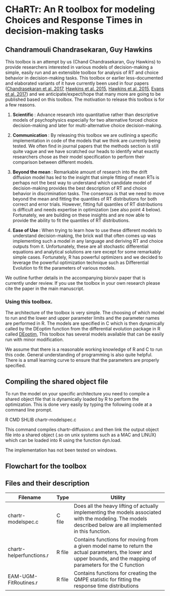 # CHaRTr: An R toolbox for modeling Choices and Response Times in decision-making tasks
## Chandramouli Chandrasekaran, Guy Hawkins

This toolbox is an attempt by us (Chand Chandrasekaran, Guy Hawkins) to provide researchers interested in various models of decision-making a simple, easily run and an extensible toolbox for analysis of RT and choice behavior in decision-making tasks. This toolbox or earlier less-documented and elaborated variants of it have currently been used in four papers ([Chandrasekaran et al. 2017](https://www.nature.com/articles/s41467-017-00715-0), [Hawkins et al. 2015](http://www.physiology.org/doi/10.1152/jn.00088.2015), [Hawkins et al. 2015](https://doi.org/10.1523/JNEUROSCI.2410-14.2015), [Evans et al. 2017](https://www.nature.com/articles/s41598-017-16694-7)) and we anticipate/expect/hope that many more are going to be published based on this toolbox. The motivation to release this toolbox is for a few reasons.

1. <b> Scientific </b>: Advance research into quantitative rather than descriptive models of psychophysics especially for two alternative forced choice decision-making and later for multi-alternative choice decision-making.

2. <b> Communication </b>: By releasing this toolbox we are outlining a specific implementation in code of the models that we think are currently being tested. We often find in journal papers that the methods section is still quite vague and we have scratched our heads to identify what exactly researchers chose as their model specification to perform their comparison between different models.

3. <b> Beyond the mean </b>: Remarkable amount of research into the drift diffusion model has led to the insight that simple fitting of mean RTs is perhaps not the best way to understand which candidate model of decision-making provides the best description of RT and choice behavior in discrimination tasks. The consensus is that we need to move beyond the mean and fitting the quantiles of RT distributions for both correct and error trials. However, fitting full quantiles of RT distributions is difficult and needs expertise in optimization (see also point 4 below). Fortunately, we are building on these insights and are now able to provide the ability to fit the quantiles of RT distributions.

4. <b> Ease of Use </b>: When trying to learn how to use these different models to understand decision-making, the brick wall that often comes up was implementing such a model in any language and deriving RT and choice outputs from it. Unfortunately, these are all stochastic differential equations and analytical solutions are rare except for some remarkably simple cases. Fortunately, R has powerful optimizers and we decided to leverage the powerful optimization technique such as Differential Evolution to fit the parameters of various models.

We outline further details in the accompanying biorxiv paper that is currently under review. If you use the toolbox in your own research please cite the paper in the main manuscript.

### Using this toolbox. 

The architecture of the toolbox is very simple. The choosing of which model to run and the lower and upper parameter limits and the parameter names are performed in R. The models are specified in C which is then dynamically called by the DEoptim function from the differential evolution package in R called [DEoptim](https://cran.r-project.org/web/packages/DEoptim/index.html), This toolbox has several models available that can be easily run with minor modification.

We assume that there is a reasonable working knowledge of R and C to run this code. General understanding of programming is also quite helpful. There is a small learning curve to ensure that the parameters are properly specified.

## Compiling the shared object file

To run the model on your specific architecture you need to compile a shared object file that is dynamically loaded by R to perform the optimization. This is done very easily by typing the following code at a command line prompt. 

R CMD SHLIB chartr-modelspec.c

This command compiles chartr-diffusion.c and then link the output object file into a shared object (.so on unix systems such as a MAC and LINUX) which can be loaded into R using the function dyn.load.

The implementation has not been tested on windows.

## Flowchart for the toolbox


## Files and their description

| <b> Filename </b> |  <b> Type </b> |  <b> Utility </b> |
| -------- | ---- | --------------------------------------------------------|
| chartr-modelspec.c | C file | Does all the heavy lifting of actually implementing the models associated with the modeling. The models described below are all implemented in this function. |
| chartr-helperfunctions.r | R file | Contains functions for moving from a given model name to return the actual parameters, the lower and upper bounds, and the mapping of parameters for the C function|
| EAM-UGM-FitRoutines.r | R file | Contains functions for creating the QMPE statistic for fitting the response time distributions |

